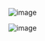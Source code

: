 ![image](https://github.com/mir4sem/python/assets/70198995/e2f530e9-d9ae-4e84-bb8c-9ee283debbd0)

![image](https://github.com/mir4sem/python/assets/70198995/7875c9ea-50df-4cf6-a3d6-6014c6611a0c)

